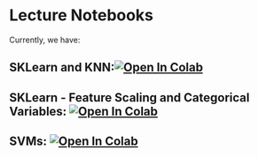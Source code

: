 # Lecture Notebooks

Currently, we have:

## SKLearn and KNN:[![Open In Colab](https://colab.research.google.com/assets/colab-badge.svg)](https://colab.research.google.com/github/diego898/cs3262-sp22/blob/main/notebooks/lectures/SKLearn-and-KNN.ipynb)

## SKLearn - Feature Scaling and Categorical Variables: [![Open In Colab](https://colab.research.google.com/assets/colab-badge.svg)](https://colab.research.google.com/github/diego898/cs3262-sp22/blob/main/notebooks/lectures/SKLearn-Feature-Scaling-Categorical.ipynb)

## SVMs: [![Open In Colab](https://colab.research.google.com/assets/colab-badge.svg)](https://colab.research.google.com/github/diego898/cs3262-sp22/blob/main/notebooks/lectures/SVM.ipynb)